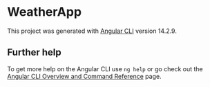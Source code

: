 # WeatherApp

This project was generated with [Angular CLI](https://github.com/angular/angular-cli) version 14.2.9.

## Further help

To get more help on the Angular CLI use `ng help` or go check out the [Angular CLI Overview and Command Reference](https://angular.io/cli) page.
